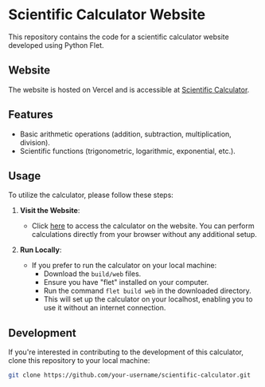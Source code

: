 # Scientific Calculator Website

This repository contains the code for a scientific calculator website developed using Python Flet.

## Website

The website is hosted on Vercel and is accessible at [Scientific Calculator](https://scientific-calculator-roan.vercel.app/).

## Features

- Basic arithmetic operations (addition, subtraction, multiplication, division).
- Scientific functions (trigonometric, logarithmic, exponential, etc.).

## Usage

To utilize the calculator, please follow these steps:

1. **Visit the Website**:
   - Click [here](https://scientific-calculator-roan.vercel.app/) to access the calculator on the website. You can perform calculations directly from your browser without any additional setup.

2. **Run Locally**:
   - If you prefer to run the calculator on your local machine:
     - Download the `build/web` files.
     - Ensure you have "flet" installed on your computer.
     - Run the command `flet build web` in the downloaded directory.
     - This will set up the calculator on your localhost, enabling you to use it without an internet connection.

## Development

If you're interested in contributing to the development of this calculator, clone this repository to your local machine:
```bash
git clone https://github.com/your-username/scientific-calculator.git
```
